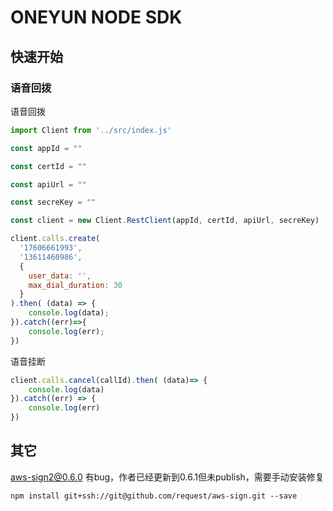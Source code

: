 # ONEYUN NODE SDK

## 快速开始

### 语音回拨

语音回拨

```js
import Client from '../src/index.js'

const appId = ""

const certId = ""

const apiUrl = ""

const secreKey = ""

const client = new Client.RestClient(appId, certId, apiUrl, secreKey)

client.calls.create(
  '17606661993',
  '13611460986',
  {
    user_data: '',
    max_dial_duration: 30
  }
).then( (data) => {
	console.log(data);
}).catch((err)=>{
	console.log(err);
})
```

语音挂断

```js
client.calls.cancel(callId).then( (data)=> {
	console.log(data)
}).catch((err) => {
	console.log(err)
})
```

## 其它

aws-sign2@0.6.0 有bug，作者已经更新到0.6.1但未publish，需要手动安装修复
```
npm install git+ssh://git@github.com/request/aws-sign.git --save
```
